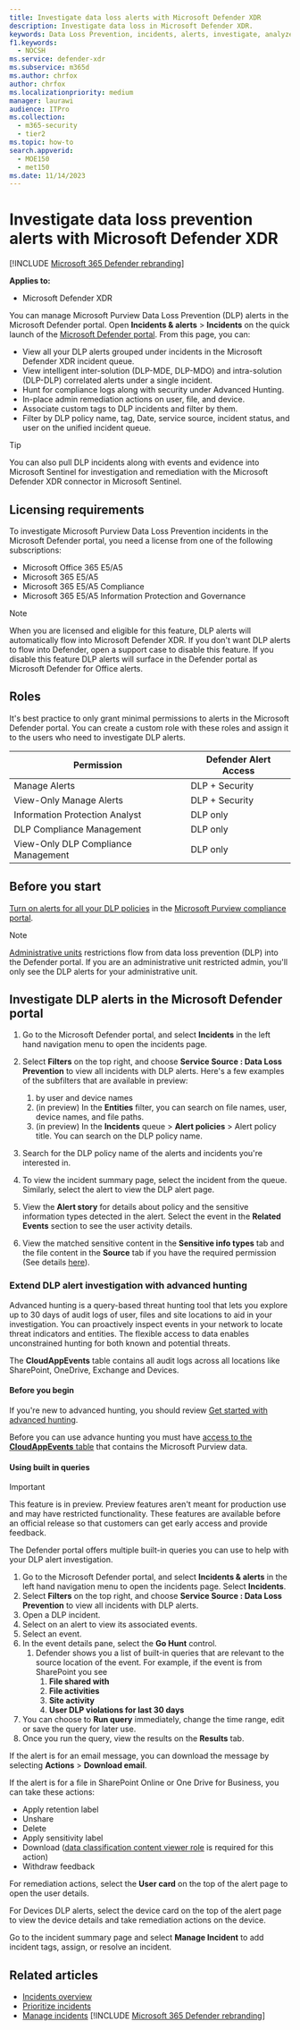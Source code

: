 ```yaml
---
title: Investigate data loss alerts with Microsoft Defender XDR
description: Investigate data loss in Microsoft Defender XDR.
keywords: Data Loss Prevention, incidents, alerts, investigate, analyze, response, correlation, attack, machines, devices, users, identities, identity, mailbox, email, 365, microsoft, m365
f1.keywords:
  - NOCSH
ms.service: defender-xdr
ms.subservice: m365d
ms.author: chrfox
author: chrfox
ms.localizationpriority: medium
manager: laurawi
audience: ITPro
ms.collection:
  - m365-security
  - tier2
ms.topic: how-to
search.appverid:
  - MOE150
  - met150
ms.date: 11/14/2023
---
```


# Investigate data loss prevention alerts with Microsoft Defender XDR

[!INCLUDE [Microsoft 365 Defender rebranding](../includes/microsoft-defender.md)]

**Applies to:**

- Microsoft Defender XDR

You can manage Microsoft Purview Data Loss Prevention (DLP) alerts in the Microsoft Defender portal. Open **Incidents & alerts** \> **Incidents** on the quick launch of the <a href="https://go.microsoft.com/fwlink/p/?linkid=2077139" target="_blank">Microsoft Defender portal</a>. From this page, you can:

- View all your DLP alerts grouped under incidents in the Microsoft Defender XDR incident queue.
- View intelligent inter-solution (DLP-MDE, DLP-MDO) and intra-solution (DLP-DLP) correlated alerts under a single incident.
- Hunt for compliance logs along with security under Advanced Hunting.
- In-place admin remediation actions on user, file, and device.
- Associate custom tags to DLP incidents and filter by them.
- Filter by DLP policy name, tag, Date, service source, incident status, and user on the unified incident queue.

> [!TIP]
> You can also pull DLP incidents along with events and evidence into Microsoft Sentinel for investigation and remediation with the Microsoft Defender XDR connector in Microsoft Sentinel.

## Licensing requirements

To investigate Microsoft Purview Data Loss Prevention incidents in the Microsoft Defender portal, you need a license from one of the following subscriptions:

- Microsoft Office 365 E5/A5
- Microsoft 365 E5/A5
- Microsoft 365 E5/A5 Compliance
- Microsoft 365 E5/A5 Information Protection and Governance

> [!NOTE]
> When you are licensed and eligible for this feature, DLP alerts will automatically flow into Microsoft Defender XDR. If you don't want DLP alerts to flow into Defender, open a support case to disable this feature. If you disable this feature DLP alerts will surface in the Defender portal as Microsoft Defender for Office alerts.

## Roles

It's best practice to only grant minimal permissions to alerts in the Microsoft Defender portal. You can create a custom role with these roles and assign it to the users who need to investigate DLP alerts.

|Permission  |Defender Alert Access  |
|---------|---------|
|Manage Alerts    | DLP + Security |
|View-Only Manage Alerts     |DLP + Security         |
|Information Protection Analyst     |DLP only         |
|DLP Compliance Management     |DLP only         |
|View-Only DLP Compliance Management     |DLP only         |


## Before you start

[Turn on alerts for all your DLP policies](/purview/dlp-create-deploy-policy) in the <a href="https://purview.microsoft.com" target="_blank">Microsoft Purview compliance portal</a>.

> [!NOTE]
> [Administrative units](/microsoft-365/compliance/microsoft-365-compliance-center-permissions#administrative-units) restrictions flow from data loss prevention (DLP) into the Defender portal. If you are an administrative unit restricted admin, you'll only see the DLP alerts for your administrative unit.

<a name='investigate-dlp-alerts-in-the-microsoft-365-defender-portal'></a>

## Investigate DLP alerts in the Microsoft Defender portal

1. Go to the Microsoft Defender portal, and select **Incidents** in the left hand navigation menu to open the incidents page.

2. Select **Filters** on the top right, and choose **Service Source : Data Loss Prevention** to view all incidents with DLP alerts. Here's a few examples of the subfilters that are available in preview:
    1. by user and device names    
    1. (in preview) In the **Entities** filter, you can search on file names, user, device names, and file paths.
    1. (in preview) In the **Incidents** queue > **Alert policies** > Alert policy title. You can search on the DLP policy name.

1. Search for the DLP policy name of the alerts and incidents you're interested in.

1. To view the incident summary page, select the incident from the queue. Similarly, select the alert to view the DLP alert page.

1. View the **Alert story** for details about policy and the sensitive information types detected in the alert. Select the event in the **Related Events** section to see the user activity details.

1. View the matched sensitive content in the **Sensitive info types** tab and the file content in the **Source** tab if you have the required permission (See details <a href="/microsoft-365/compliance/dlp-alerts-dashboard-get-started#roles" target="_blank">here</a>).

### Extend DLP alert investigation with advanced hunting

Advanced hunting is a query-based threat hunting tool that lets you explore up to 30 days of audit logs of user, files and site locations to aid in your investigation. You can proactively inspect events in your network to locate threat indicators and entities. The flexible access to data enables unconstrained hunting for both known and potential threats.

The **CloudAppEvents** table contains all audit logs across all locations like SharePoint, OneDrive, Exchange and Devices.

#### Before you begin

If you're new to advanced hunting, you should review [Get started with advanced hunting](/microsoft-365/security/defender/advanced-hunting-overview.md).

Before you can use advance hunting you must have [access to the **CloudAppEvents** table](/defender-cloud-apps/connect-office-365.md) that contains the Microsoft Purview data.

#### Using built in queries

> [!IMPORTANT]
> This feature is in preview. Preview features aren't meant for production use and may have restricted functionality. These features are available before an official release so that customers can get early access and provide feedback.

The Defender portal offers multiple built-in queries you can use to help with your DLP alert investigation.

1. Go to the Microsoft Defender portal, and select **Incidents & alerts** in the left hand navigation menu to open the incidents page. Select **Incidents**.
1. Select **Filters** on the top right, and choose **Service Source : Data Loss Prevention** to view all incidents with DLP alerts.
1. Open a DLP incident.
1. Select on an alert to view its associated events.
1. Select an event. 
1. In the event details pane, select the **Go Hunt** control.
    1. Defender shows you a list of built-in queries that are relevant to the source location of the event. For example, if the event is from SharePoint you see
        1. **File shared with**
        1. **File activities**
        1. **Site activity**
        1. **User DLP violations for last 30 days**
1. You can choose to **Run query** immediately, change the time range, edit or save the query for later use.
1. Once you run the query, view the results on the **Results** tab.

If the alert is for an email message, you can download the message by selecting **Actions** \> **Download email**.

If the alert is for a file in SharePoint Online or One Drive for Business, you can take these actions:

- Apply retention label
- Unshare
- Delete
- Apply sensitivity label
- Download ([data classification content viewer role](/microsoft-365/security/office-365-security/scc-permissions#role-groups-in-microsoft-defender-for-office-365-and-microsoft-purview-compliance) is required for this action)
- Withdraw feedback

For remediation actions, select the **User card** on the top of the alert page to open the user details.

For Devices DLP alerts, select the device card on the top of the alert page to view the device details and take remediation actions on the device.

Go to the incident summary page and select **Manage Incident** to add incident tags, assign, or resolve an incident.

## Related articles

- [Incidents overview](incidents-overview.md)
- [Prioritize incidents](incident-queue.md)
- [Manage incidents](manage-incidents.md)
[!INCLUDE [Microsoft 365 Defender rebranding](../../includes/defender-m3d-techcommunity.md)]
